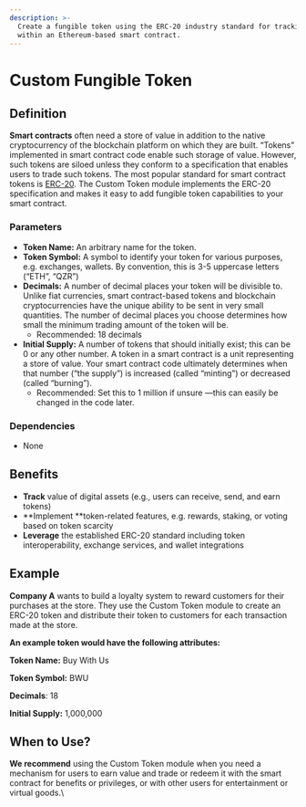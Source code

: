 ```yaml
---
description: >-
  Create a fungible token using the ERC-20 industry standard for tracking value
  within an Ethereum-based smart contract.
---
```


# Custom Fungible Token

## Definition

**Smart contracts** often need a store of value in addition to the native cryptocurrency of the blockchain platform on which they are built. “Tokens” implemented in smart contract code enable such storage of value. However, such tokens are siloed unless they conform to a specification that enables users to trade such tokens. The most popular standard for smart contract tokens is [ERC-20](https://eips.ethereum.org/EIPS/eip-20). The Custom Token module implements the ERC-20 specification and makes it easy to add fungible token capabilities to your smart contract.

### Parameters

* **Token Name:** An arbitrary name for the token.
* **Token Symbol:** A symbol to identify your token for various purposes, e.g. exchanges, wallets. By convention, this is 3-5 uppercase letters (“ETH”, “QZR”)
* **Decimals:** A number of decimal places your token will be divisible to. Unlike fiat currencies, smart contract-based tokens and blockchain cryptocurrencies have the unique ability to be sent in very small quantities. The number of decimal places you choose determines how small the minimum trading amount of the token will be.
  * Recommended: 18 decimals
* **Initial Supply:** A number of tokens that should initially exist; this can be 0 or any other number. A token in a smart contract is a unit representing a store of value. Your smart contract code ultimately determines when that number (“the supply”) is increased (called “minting”) or decreased (called “burning”).&#x20;
  * Recommended: Set this to 1 million if unsure —this can easily be changed in the code later.&#x20;

### Dependencies

* None

## Benefits

* **Track** value of digital assets (e.g., users can receive, send, and earn tokens)
* **Implement **token-related features, e.g. rewards, staking, or voting based on token scarcity
* **Leverage** the established ERC-20 standard including token interoperability, exchange services, and wallet integrations

## Example

**Company A** wants to build a loyalty system to reward customers for their purchases at the store. They use the Custom Token module to create an ERC-20 token and distribute their token to customers for each transaction made at the store.

**An example token would have the following attributes:**

**Token Name:** Buy With Us

**Token Symbol:** BWU

**Decimals**: 18

**Initial Supply:** 1,000,000

## When to Use?

**We recommend** using the Custom Token module when you need a mechanism for users to earn value and trade or redeem it with the smart contract for benefits or privileges, or with other users for entertainment or virtual goods.\
